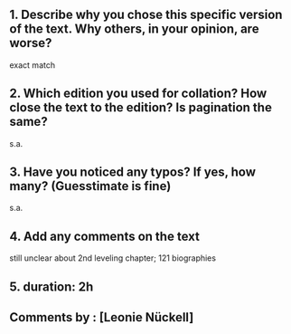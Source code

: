 ## 1. Describe why you chose this specific version of the text. Why others, in your opinion, are worse?

exact match
## 2. Which edition you used for collation? How close the text to the edition? Is pagination the same?

s.a.
## 3. Have you noticed any typos? If yes, how many? (Guesstimate is fine)

s.a.
## 4. Add any comments on the text

still unclear about 2nd leveling chapter; 
121 biographies
## 5. duration: 2h

## Comments by : [Leonie Nückell]

